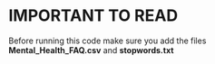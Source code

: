 # IMPORTANT TO READ

Before running this code make sure you add the files **Mental_Health_FAQ.csv** and **stopwords.txt**
